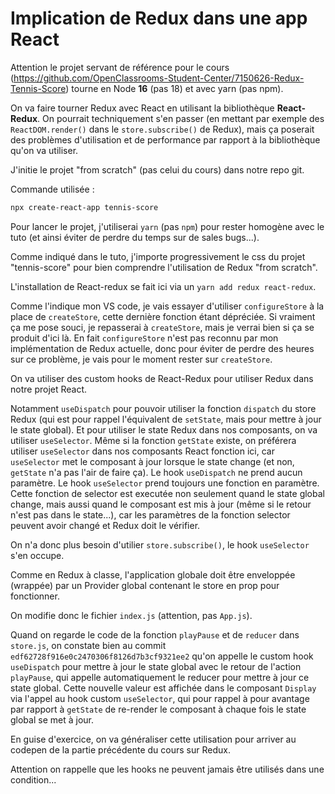 # Implication de Redux dans une app React

Attention le projet servant de référence pour le cours (<https://github.com/OpenClassrooms-Student-Center/7150626-Redux-Tennis-Score>) tourne en Node **16** (pas 18) et avec yarn (pas npm).

On va faire tourner Redux avec React en utilisant la bibliothèque **React-Redux**. On pourrait techniquement s'en passer (en mettant par exemple des `ReactDOM.render()` dans le `store.subscribe()` de Redux), mais ça poserait des problèmes d'utilisation et de performance par rapport à la bibliothèque qu'on va utiliser.

J'initie le projet "from scratch" (pas celui du cours) dans notre repo git.

Commande utilisée :

```bash
npx create-react-app tennis-score
```

Pour lancer le projet, j'utiliserai `yarn` (pas `npm`) pour rester homogène avec le tuto (et ainsi éviter de perdre du temps sur de sales bugs...).

Comme indiqué dans le tuto, j'importe progressivement le css du projet "tennis-score" pour bien comprendre l'utilisation de Redux "from scratch".

L'installation de React-redux se fait ici via un `yarn add redux react-redux`.

Comme l'indique mon VS code, je vais essayer d'utiliser `configureStore` à la place de `createStore`, cette dernière fonction étant dépréciée. Si vraiment ça me pose souci, je repasserai à `createStore`, mais je verrai bien si ça se produit d'ici là. En fait `configureStore` n'est pas reconnu par mon implémentation de Redux actuelle, donc pour éviter de perdre des heures sur ce problème, je vais pour le moment rester sur `createStore`.

On va utiliser des custom hooks de React-Redux pour utiliser Redux dans notre projet React.

Notamment `useDispatch` pour pouvoir utiliser la fonction `dispatch` du store Redux (qui est pour rappel l'équivalent de `setState`, mais pour mettre à jour le state global). Et pour utiliser le state Redux dans nos composants, on va utiliser `useSelector`. Même si la fonction `getState` existe, on préférera utiliser `useSelector` dans nos composants React fonction ici, car `useSelector` met le composant à jour lorsque le state change (et non, `getState` n'a pas l'air de faire ça).
Le hook `useDispatch` ne prend aucun paramètre.
Le hook `useSelector` prend toujours une fonction en paramètre. Cette fonction de selector est executée non seulement quand le state global change, mais aussi quand le composant est mis à jour (même si le retour n'est pas dans le state...), car les paramètres de la fonction selector peuvent avoir changé et Redux doit le vérifier.

On n'a donc plus besoin d'utilier `store.subscribe()`, le hook `useSelector` s'en occupe.

Comme en Redux à classe, l'application globale doit être enveloppée (wrappée) par un Provider global contenant le store en prop pour fonctionner.

On modifie donc le fichier `index.js` (attention, pas `App.js`).

Quand on regarde le code de la fonction `playPause` et de `reducer`  dans `store.js`, on constate bien au commit `edf62728f916e0c2470306f8126d7b3cf9321ee2` qu'on appelle le custom hook `useDispatch` pour mettre à jour le state global avec le retour de l'action `playPause`, qui appelle automatiquement le reducer pour mettre à jour ce state global. Cette nouvelle valeur est affichée dans le composant `Display` via l'appel au hook custom `useSelector`, qui pour rappel à pour avantage par rapport à `getState` de re-render le composant à chaque fois le state global se met à jour.

En guise d'exercice, on va généraliser cette utilisation pour arriver au codepen de la partie précédente du cours sur Redux.

Attention on rappelle que les hooks ne peuvent jamais être utilisés dans une condition...